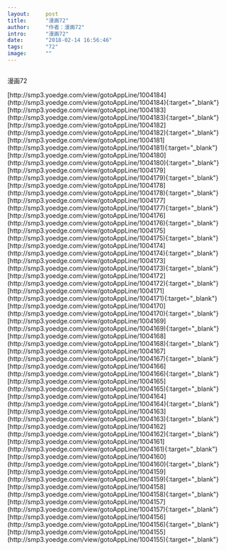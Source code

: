 ```yaml
---
layout:     post
title:      "漫画72"
author:     "作者：漫画72"
intro:      "漫画72"
date:       "2018-02-14 16:56:46"
tags:       "72"
image:      ""
---
```

<div style="text-align: center">
<p><img src=""/></p>
</div>
<p class="post-meta">
<span>漫画72</span>
</p>
[http://smp3.yoedge.com/view/gotoAppLine/1004184](http://smp3.yoedge.com/view/gotoAppLine/1004184){:target="_blank"}
[http://smp3.yoedge.com/view/gotoAppLine/1004183](http://smp3.yoedge.com/view/gotoAppLine/1004183){:target="_blank"}
[http://smp3.yoedge.com/view/gotoAppLine/1004182](http://smp3.yoedge.com/view/gotoAppLine/1004182){:target="_blank"}
[http://smp3.yoedge.com/view/gotoAppLine/1004181](http://smp3.yoedge.com/view/gotoAppLine/1004181){:target="_blank"}
[http://smp3.yoedge.com/view/gotoAppLine/1004180](http://smp3.yoedge.com/view/gotoAppLine/1004180){:target="_blank"}
[http://smp3.yoedge.com/view/gotoAppLine/1004179](http://smp3.yoedge.com/view/gotoAppLine/1004179){:target="_blank"}
[http://smp3.yoedge.com/view/gotoAppLine/1004178](http://smp3.yoedge.com/view/gotoAppLine/1004178){:target="_blank"}
[http://smp3.yoedge.com/view/gotoAppLine/1004177](http://smp3.yoedge.com/view/gotoAppLine/1004177){:target="_blank"}
[http://smp3.yoedge.com/view/gotoAppLine/1004176](http://smp3.yoedge.com/view/gotoAppLine/1004176){:target="_blank"}
[http://smp3.yoedge.com/view/gotoAppLine/1004175](http://smp3.yoedge.com/view/gotoAppLine/1004175){:target="_blank"}
[http://smp3.yoedge.com/view/gotoAppLine/1004174](http://smp3.yoedge.com/view/gotoAppLine/1004174){:target="_blank"}
[http://smp3.yoedge.com/view/gotoAppLine/1004173](http://smp3.yoedge.com/view/gotoAppLine/1004173){:target="_blank"}
[http://smp3.yoedge.com/view/gotoAppLine/1004172](http://smp3.yoedge.com/view/gotoAppLine/1004172){:target="_blank"}
[http://smp3.yoedge.com/view/gotoAppLine/1004171](http://smp3.yoedge.com/view/gotoAppLine/1004171){:target="_blank"}
[http://smp3.yoedge.com/view/gotoAppLine/1004170](http://smp3.yoedge.com/view/gotoAppLine/1004170){:target="_blank"}
[http://smp3.yoedge.com/view/gotoAppLine/1004169](http://smp3.yoedge.com/view/gotoAppLine/1004169){:target="_blank"}
[http://smp3.yoedge.com/view/gotoAppLine/1004168](http://smp3.yoedge.com/view/gotoAppLine/1004168){:target="_blank"}
[http://smp3.yoedge.com/view/gotoAppLine/1004167](http://smp3.yoedge.com/view/gotoAppLine/1004167){:target="_blank"}
[http://smp3.yoedge.com/view/gotoAppLine/1004166](http://smp3.yoedge.com/view/gotoAppLine/1004166){:target="_blank"}
[http://smp3.yoedge.com/view/gotoAppLine/1004165](http://smp3.yoedge.com/view/gotoAppLine/1004165){:target="_blank"}
[http://smp3.yoedge.com/view/gotoAppLine/1004164](http://smp3.yoedge.com/view/gotoAppLine/1004164){:target="_blank"}
[http://smp3.yoedge.com/view/gotoAppLine/1004163](http://smp3.yoedge.com/view/gotoAppLine/1004163){:target="_blank"}
[http://smp3.yoedge.com/view/gotoAppLine/1004162](http://smp3.yoedge.com/view/gotoAppLine/1004162){:target="_blank"}
[http://smp3.yoedge.com/view/gotoAppLine/1004161](http://smp3.yoedge.com/view/gotoAppLine/1004161){:target="_blank"}
[http://smp3.yoedge.com/view/gotoAppLine/1004160](http://smp3.yoedge.com/view/gotoAppLine/1004160){:target="_blank"}
[http://smp3.yoedge.com/view/gotoAppLine/1004159](http://smp3.yoedge.com/view/gotoAppLine/1004159){:target="_blank"}
[http://smp3.yoedge.com/view/gotoAppLine/1004158](http://smp3.yoedge.com/view/gotoAppLine/1004158){:target="_blank"}
[http://smp3.yoedge.com/view/gotoAppLine/1004157](http://smp3.yoedge.com/view/gotoAppLine/1004157){:target="_blank"}
[http://smp3.yoedge.com/view/gotoAppLine/1004156](http://smp3.yoedge.com/view/gotoAppLine/1004156){:target="_blank"}
[http://smp3.yoedge.com/view/gotoAppLine/1004155](http://smp3.yoedge.com/view/gotoAppLine/1004155){:target="_blank"}


